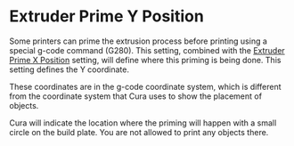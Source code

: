 Extruder Prime Y Position
====
Some printers can prime the extrusion process before printing using a special g-code command (G280). This setting, combined with the [Extruder Prime X Position](extruder_prime_pos_x.md) setting, will define where this priming is being done. This setting defines the Y coordinate.

These coordinates are in the g-code coordinate system, which is different from the coordinate system that Cura uses to show the placement of objects.

Cura will indicate the location where the priming will happen with a small circle on the build plate. You are not allowed to print any objects there.